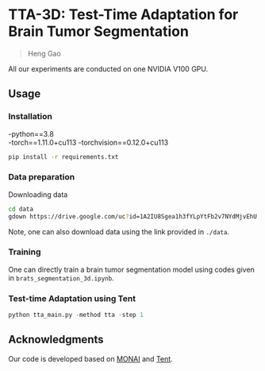 # TTA-3D: Test-Time Adaptation for Brain Tumor Segmentation
> Heng Gao

All our experiments are conducted on one NVIDIA V100 GPU.

## Usage

### Installation

-python==3.8  
-torch==1.11.0+cu113
-torchvision==0.12.0+cu113

```bash
pip install -r requirements.txt
```

### Data preparation

Downloading data
```bash
cd data
gdown https://drive.google.com/uc?id=1A2IU8Sgea1h3fYLpYtFb2v7NYdMjvEhU 
```
Note, one can also download data using the link provided in `./data`.

### Training

One can directly train a brain tumor segmentation model using codes given in `brats_segmentation_3d.ipynb`.

### Test-time Adaptation using Tent

```python
python tta_main.py -method tta -step 1
```
## Acknowledgments
Our code is developed based on [MONAI](https://github.com/Project-MONAI/) and [Tent](https://github.com/DequanWang/tent/).
